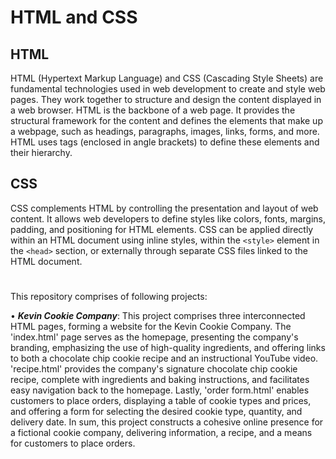 # HTML and CSS

## HTML

HTML (Hypertext Markup Language) and CSS (Cascading Style Sheets) are fundamental technologies used in web development to create and style web pages. They work together to structure and design the content displayed in a web browser. HTML is the backbone of a web page. It provides the structural framework for the content and defines the elements that make up a webpage, such as headings, paragraphs, images, links, forms, and more. HTML uses tags (enclosed in angle brackets) to define these elements and their hierarchy. 

## CSS

CSS complements HTML by controlling the presentation and layout of web content. It allows web developers to define styles like colors, fonts, margins, padding, and positioning for HTML elements. CSS can be applied directly within an HTML document using inline styles, within the `<style>` element in the `<head>` section, or externally through separate CSS files linked to the HTML document.

#
This repository comprises of following projects:

• ***Kevin Cookie Company***: This project comprises three interconnected HTML pages, forming a website for the Kevin Cookie Company. The 'index.html' page serves as the homepage, presenting the company's branding, emphasizing the use of high-quality ingredients, and offering links to both a chocolate chip cookie recipe and an instructional YouTube video. 'recipe.html' provides the company's signature chocolate chip cookie recipe, complete with ingredients and baking instructions, and facilitates easy navigation back to the homepage. Lastly, 'order form.html' enables customers to place orders, displaying a table of cookie types and prices, and offering a form for selecting the desired cookie type, quantity, and delivery date. In sum, this project constructs a cohesive online presence for a fictional cookie company, delivering information, a recipe, and a means for customers to place orders.
